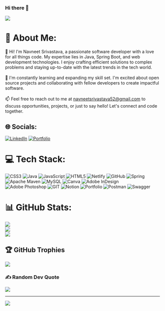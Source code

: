 ### Hi there 👋
![](https://iconshots.com/wp-content/uploads/2019/03/Java-Developer-1920x960.jpg)

<!--
**Navneet3009/Navneet3009** is a ✨ _special_ ✨ repository because its `README.md` (this file) appears on your GitHub profile.

Here are some ideas to get you started:

- 🔭 I’m currently working on ...
- 🌱 I’m currently learning ...
- 👯 I’m looking to collaborate on ...
- 🤔 I’m looking for help with ...
- 💬 Ask me about ...
- 📫 How to reach me: ...
- 😄 Pronouns: ...
- ⚡ Fun fact: ...
-->
# 💫 About Me:
👋 Hi! I'm Navneet Srivastava, a passionate software developer with a love for all things code. My expertise lies in Java, Spring Boot, and web development technologies. I enjoy crafting efficient solutions to complex problems and staying up-to-date with the latest trends in the tech world.<br><br>🌱 I'm constantly learning and expanding my skill set. I'm excited about open source projects and collaborating with fellow developers to create impactful software.<br><br>📫 Feel free to reach out to me at navneetsrivastava52@gmail.com to discuss opportunities, projects, or just to say hello! Let's connect and code together.<br>


## 🌐 Socials:
[![LinkedIn](https://img.shields.io/badge/LinkedIn-%230077B5.svg?logo=linkedin&logoColor=white)](https://linkedin.com/in/navneet-srivastava-5b38b924b) 
[![Portfolio](https://img.shields.io/badge/Portfolio-%230077B5.svg?logo=Portfolio&logoColor=black)](https://navneet3009.github.io/) 

# 💻 Tech Stack:
![CSS3](https://img.shields.io/badge/css3-%231572B6.svg?style=plastic&logo=css3&logoColor=white) ![Java](https://img.shields.io/badge/java-%23ED8B00.svg?style=plastic&logo=java&logoColor=white) ![JavaScript](https://img.shields.io/badge/javascript-%23323330.svg?style=plastic&logo=javascript&logoColor=%23F7DF1E) ![HTML5](https://img.shields.io/badge/html5-%23E34F26.svg?style=plastic&logo=html5&logoColor=white) ![Netlify](https://img.shields.io/badge/netlify-%23000000.svg?style=plastic&logo=netlify&logoColor=#00C7B7) ![GitHub](https://img.shields.io/badge/GitHub-%23121011.svg?style=plastic&logo=github&logoColor=white) ![Spring](https://img.shields.io/badge/spring-%236DB33F.svg?style=plastic&logo=spring&logoColor=white) ![Apache Maven](https://img.shields.io/badge/Apache%20Maven-C71A36?style=plastic&logo=Apache%20Maven&logoColor=white) ![MySQL](https://img.shields.io/badge/mysql-%2300f.svg?style=plastic&logo=mysql&logoColor=white) ![Canva](https://img.shields.io/badge/Canva-%2300C4CC.svg?style=plastic&logo=Canva&logoColor=white) ![Adobe InDesign](https://img.shields.io/badge/Adobe%20InDesign-49021F?style=plastic&logo=adobeindesign&logoColor=white) ![Adobe Photoshop](https://img.shields.io/badge/adobephotoshop-%2331A8FF.svg?style=plastic&logo=adobephotoshop&logoColor=white) ![GIT](https://img.shields.io/badge/Git-fc6d26?style=plastic&logo=git&logoColor=white) ![Notion](https://img.shields.io/badge/Notion-%23000000.svg?style=plastic&logo=notion&logoColor=white) ![Portfolio](https://img.shields.io/badge/Portfolio-%23000000.svg?style=plastic&logo=firefox&logoColor=#FF7139) ![Postman](https://img.shields.io/badge/Postman-FF6C37?style=plastic&logo=postman&logoColor=white) ![Swagger](https://img.shields.io/badge/-Swagger-%23Clojure?style=plastic&logo=swagger&logoColor=white)
# 📊 GitHub Stats:
![](https://github-readme-stats.vercel.app/api?username=Navneet3009&theme=dark&hide_border=false&include_all_commits=true&count_private=true)<br/>
![](https://github-readme-streak-stats.herokuapp.com/?user=Navneet3009&theme=dark&hide_border=false)<br/>
![](https://github-readme-stats.vercel.app/api/top-langs/?username=Navneet3009&theme=dark&hide_border=false&include_all_commits=true&count_private=true&layout=compact)

## 🏆 GitHub Trophies
![](https://github-profile-trophy.vercel.app/?username=Navneet3009&theme=gruvbox&no-frame=false&no-bg=false&margin-w=4)

### ✍️ Random Dev Quote
![](https://quotes-github-readme.vercel.app/api?type=horizontal&theme=tokyonight)

---
[![](https://visitcount.itsvg.in/api?id=Navneet3009&icon=4&color=9)](https://visitcount.itsvg.in)

<!-- Proudly created with GPRM ( https://gprm.itsvg.in ) -->
